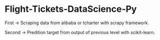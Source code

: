 # Flight-Tickets-DataScience-Py

First -> Scraping data from alibaba or tcharter with scrapy framework.

Second -> Predition target from output of previous level with scikit-learn.
